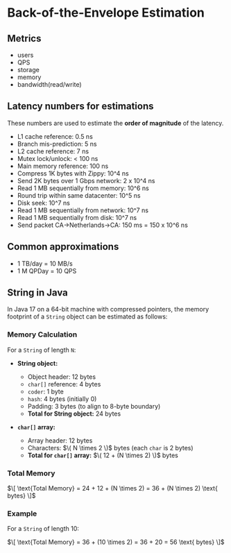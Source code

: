 # Back-of-the-Envelope Estimation

## Metrics

- users
- QPS
- storage
- memory
- bandwidth(read/write)

## Latency numbers for estimations
These numbers are used to estimate the **order of magnitude** of the latency.
- L1 cache reference: 0.5 ns
- Branch mis-prediction: 5 ns
- L2 cache reference: 7 ns
- Mutex lock/unlock: < 100 ns
- Main memory reference: 100 ns
- Compress 1K bytes with Zippy: 10^4 ns
- Send 2K bytes over 1 Gbps network: 2 x 10^4 ns
- Read 1 MB sequentially from memory: 10^6 ns
- Round trip within same datacenter: 10^5 ns
- Disk seek: 10^7 ns
- Read 1 MB sequentially from network: 10^7 ns
- Read 1 MB sequentially from disk: 10^7 ns
- Send packet CA->Netherlands->CA: 150 ms = 150 x 10^6 ns

## Common approximations

- 1 TB/day = 10 MB/s
- 1 M QPDay = 10 QPS

## String in Java

In Java 17 on a 64-bit machine with compressed pointers, the memory footprint of a `String` object can be estimated as follows:

### Memory Calculation

For a `String` of length `N`:

- **String object:**
    - Object header: 12 bytes
    - `char[]` reference: 4 bytes
    - `coder`: 1 byte
    - `hash`: 4 bytes (initially 0)
    - Padding: 3 bytes (to align to 8-byte boundary)
    - **Total for String object:** 24 bytes

- **`char[]` array:**
    - Array header: 12 bytes
    - Characters: $\( N \times 2 \)$ bytes (each `char` is 2 bytes)
    - **Total for `char[]` array:** $\( 12 + (N \times 2) \)$ bytes

### Total Memory

$\[ \text{Total Memory} = 24 + 12 + (N \times 2) = 36 + (N \times 2) \text{ bytes} \]$

### Example

For a `String` of length 10:

$\[ \text{Total Memory} = 36 + (10 \times 2) = 36 + 20 = 56 \text{ bytes} \]$
